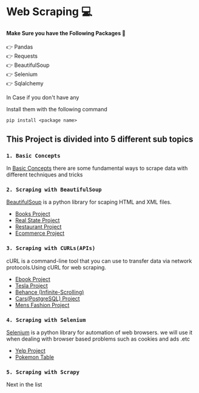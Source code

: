 # Web Scraping 💻

#### Make Sure you have the Following Packages 🤔 

👉 Pandas
<br/>
👉 Requests
<br/>
👉 BeautifulSoup
<br/>
👉 Selenium
<br/>
👉 Sqlalchemy


In Case if you don't have any 

Install them with the following command

    pip install <package name>

## This Project is divided into 5 different sub topics

### ` 1. Basic Concepts `
In [Basic Concepts](https://github.com/AliZaiN-157/Web-Crawling-Project/tree/main/1.%20Basic%20Concepts) there are some fundamental ways to scrape data with different techniques and tricks

### `2. Scraping with BeautifulSoup`
[BeautifulSoup](https://www.crummy.com/software/BeautifulSoup/bs4/doc/) is a python library for scaping HTML and XML files.

- [Books Project](https://github.com/AliZaiN-157/Web-Crawling-Project/tree/main/2.%20Scraping%20with%20Beautiful%20Soup/1.%20Books%20Project)
- [Real State Project](https://github.com/AliZaiN-157/Web-Crawling-Project/tree/main/2.%20Scraping%20with%20Beautiful%20Soup/2.%20Real%20State%20Project)
- [Restaurant Project](https://github.com/AliZaiN-157/Web-Crawling-Project/tree/main/2.%20Scraping%20with%20Beautiful%20Soup/3.%20Restaurant%20Project)
- [Ecommerce Project](https://github.com/AliZaiN-157/Web-Crawling-Project/tree/main/2.%20Scraping%20with%20Beautiful%20Soup/4.%20Ecommerce%20Store%20Project)


### `3. Scraping with CURLs(APIs)`
cURL is a command-line tool that you can use to transfer data via network protocols.Using cURL for web scraping.

- [Ebook Project](https://github.com/AliZaiN-157/Web-Crawling-Project/tree/main/3.%20Scraping%20with%20CURLs(APIs)/1.%20Ebook%20Project)
- [Tesla Project](https://github.com/AliZaiN-157/Web-Crawling-Project/tree/main/3.%20Scraping%20with%20CURLs(APIs)/2.%20Tesla%20Project)
- [Behance (Infinite-Scrolling)](https://github.com/AliZaiN-157/Web-Crawling-Project/tree/main/3.%20Scraping%20with%20CURLs(APIs)/3.%20Behance(Infinite-Scroll)%20Project)
- [Cars(PostgreSQL) Project ](https://github.com/AliZaiN-157/Web-Crawling-Project/tree/main/3.%20Scraping%20with%20CURLs(APIs)/4.%20Cars(PostgreSQL)%20Project)
- [Mens Fashion Project](https://github.com/AliZaiN-157/Web-Crawling-Project/tree/main/3.%20Scraping%20with%20CURLs(APIs)/5.%20Mens%20Fashion%20Project)

### `4. Scraping with Selenium`
[Selenium](https://www.selenium.dev/documentation/) is a python library for automation of web browsers.
we will use it when dealing with browser based problems such as cookies and ads .etc 

- [Yelp Project](https://github.com/AliZaiN-157/Web-Crawling-Project/tree/main/4.%20Scraping%20with%20Selenium/1.%20Yelp%20Project)
- [Pokemon Table](https://github.com/AliZaiN-157/Web-Crawling-Project/tree/main/4.%20Scraping%20with%20Selenium/2.%20Pokemon%20Table%20Project)
### `5. Scraping with Scrapy`
 Next in the list
